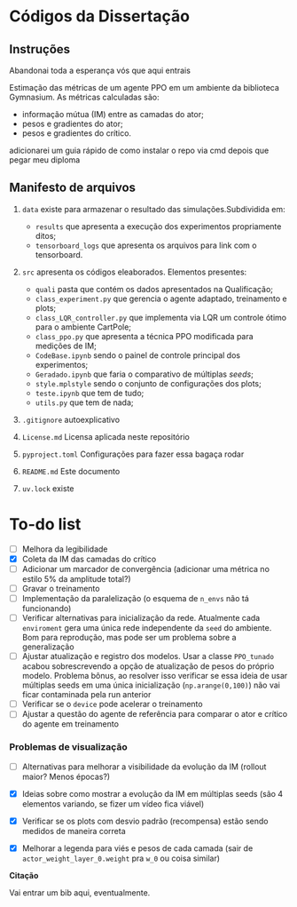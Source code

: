 # Códigos da Dissertação

## Instruções

Abandonai toda a esperança vós que aqui entrais

Estimação das métricas de um agente PPO em um ambiente da biblioteca Gymnasium.
As métricas calculadas são:
- informação mútua (IM) entre as camadas do ator;
- pesos e gradientes do ator;
- pesos e gradientes do crítico.

adicionarei um guia rápido de como instalar o repo via cmd depois que pegar meu diploma

## Manifesto de arquivos

1. `data`
existe para armazenar o resultado das simulações.Subdividida em:
    - `results`
    que apresenta a execução dos experimentos propriamente ditos;
    - `tensorboard_logs`
    que apresenta os arquivos para link com o tensorboard.
    
2. `src` 
apresenta os códigos eleaborados. Elementos presentes:
    - `quali` 
    pasta que contém os dados apresentados na Qualificação;
    - `class_experiment.py`
    que gerencia o agente adaptado, treinamento e plots;
    - `class_LQR_controller.py`
    que implementa via LQR um controle ótimo para o ambiente CartPole;
    - `class_ppo.py`
    que apresenta a técnica PPO modificada para medições de IM;
    - `CodeBase.ipynb`
    sendo o painel de controle principal dos experimentos;
    - `Geradado.ipynb`
    que faria o comparativo de múltiplas _seeds_;
    - `style.mplstyle`
    sendo o conjunto de configurações dos plots;
    - `teste.ipynb`
    que tem de tudo;
    - `utils.py`
    que tem de nada;

3. `.gitignore` 
autoexplicativo

4. `License.md` 
Licensa aplicada neste repositório

5. `pyproject.toml`
Configurações para fazer essa bagaça rodar

6. `README.md`
Este documento

7. `uv.lock`
existe

## 



# To-do list

- [ ] Melhora da legibilidade
- [x] Coleta da IM das camadas do crítico
- [ ] Adicionar um marcador de convergência (adicionar uma métrica no estilo 5% da amplitude total?)
- [ ] Gravar o treinamento
- [ ] Implementação da paralelização (o esquema de `n_envs` não tá funcionando)
- [ ] Verificar alternativas para inicialização da rede. Atualmente cada `enviroment` gera uma única rede independente da `seed` do ambiente. Bom para reprodução, mas pode ser um problema sobre a generalização
- [ ] Ajustar atualização e registro dos modelos. Usar a classe `PPO_tunado` acabou sobrescrevendo a opção de atualização de pesos do próprio modelo. Problema bônus, ao resolver isso verificar se essa ideia de usar múltiplas seeds em uma única inicialização (`np.arange(0,100)`) não vai ficar contaminada pela run anterior
- [ ] Verificar se o `device` pode acelerar o treinamento
- [ ] Ajustar a questão do agente de referência para comparar o ator e crítico do agente em treinamento

### Problemas de visualização
- [ ] Alternativas para melhorar a visibilidade da evolução da IM (rollout maior? Menos épocas?)
- [x] Ideias sobre como mostrar a evolução da IM em múltiplas seeds (são 4 elementos variando, se fizer um vídeo fica viável)
- [x] Verificar se os plots com desvio padrão (recompensa) estão sendo medidos de maneira correta
- [x] Melhorar a legenda para viés e pesos de cada camada (sair de `actor_weight_layer_0.weight` pra `w_0` ou coisa similar)


**Citação**

Vai entrar um bib aqui, eventualmente.